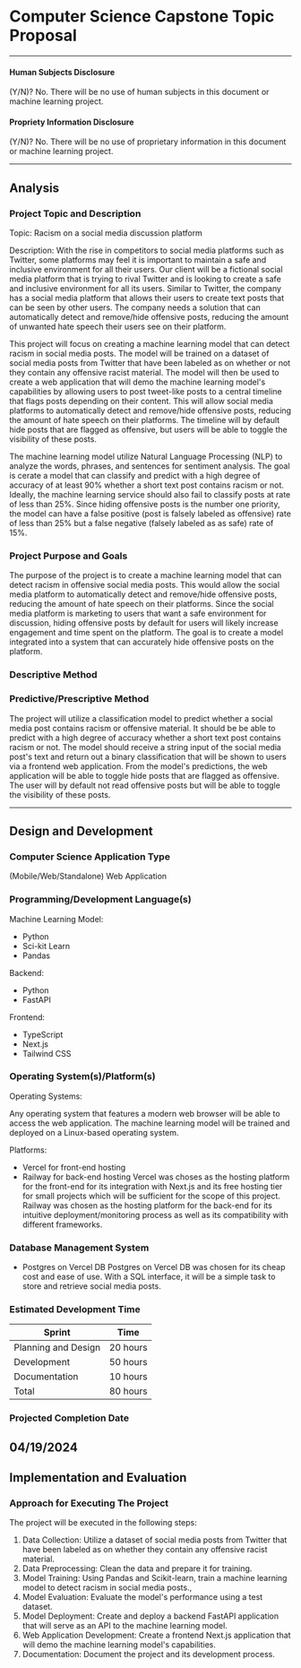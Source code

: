 # Computer Science Capstone Topic Proposal

---
#### Human Subjects Disclosure
(Y/N)?
No. There will be no use of human subjects in this document or machine learning project.

#### Propriety Information Disclosure
(Y/N)?
No. There will be no use of proprietary information in this document or machine learning project.

---
## Analysis

### Project Topic and Description
Topic: Racism on a social media discussion platform

Description: 
With the rise in competitors to social media platforms such as Twitter, some platforms may feel it is important to maintain a safe and inclusive environment for all their users. Our client will be a fictional social media platform that is trying to rival Twitter and is looking to create a safe and inclusive environment for all its users. Similar to Twitter, the company has a social media platform that allows their users to create text posts that can be seen by other users. The company needs a solution that can automatically detect and remove/hide offensive posts, reducing the amount of unwanted hate speech their users see on their platform.

This project will focus on creating a machine learning model that can detect racism in social media posts. The model will be trained on a dataset of social media posts from Twitter that have been labeled as on whether or not they contain any offensive racist material. The model will then be used to create a web application that will demo the machine learning model's capabilities by allowing users to post tweet-like posts to a central timeline that flags posts depending on their content. This will allow social media platforms to automatically detect and remove/hide offensive posts, reducing the amount of hate speech on their platforms. The timeline will by default hide posts that are flagged as offensive, but users will be able to toggle the visibility of these posts.

The machine learning model utilize Natural Language Processing (NLP) to analyze the words, phrases, and sentences for sentiment analysis. The goal is cerate a model that can classify and predict with a high degree of accuracy of at least 90% whether a short text post contains racism or not. Ideally, the machine learning service should also fail to classify posts at rate of less than 25%. Since hiding offensive posts is the number one priority, the model can have a false positive (post is falsely labeled as offensive) rate of less than 25% but a false negative (falsely labeled as as safe) rate of 15%.


### Project Purpose and Goals
The purpose of the project is to create a machine learning model that can detect racism in offensive social media posts. This would allow the social media platform to automatically detect and remove/hide offensive posts, reducing the amount of hate speech on their platforms. Since the social media platform is marketing to users that want a safe environment for discussion, hiding offensive posts by default for users will likely increase engagement and time spent on the platform. The goal is to create a model integrated into a system that can accurately hide offensive posts on the platform. 

### Descriptive Method

### Predictive/Prescriptive Method
The project will utilize a classification model to predict whether a social media post contains racism or offensive material. It should be be able to predict with a high degree of accuracy whether a short text post contains racism or not. The model should receive a string input of the social media post's text and return out a binary classification that will be shown to users via a frontend web application. From the model's predictions, the web application will be able to toggle hide posts that are flagged as offensive. The user will by default not read offensive posts but will be able to toggle the visibility of these posts.

---
## Design and Development

### Computer Science Application Type
(Mobile/Web/Standalone)
Web Application

### Programming/Development Language(s)

Machine Learning Model:
- Python
- Sci-kit Learn
- Pandas

Backend:
- Python
- FastAPI

Frontend:
- TypeScript
- Next.js
- Tailwind CSS

### Operating System(s)/Platform(s)

Operating Systems:

Any operating system that features a modern web browser will be able to access the web application.
The machine learning model will be trained and deployed on a Linux-based operating system.

Platforms: 
- Vercel for front-end hosting
- Railway for back-end hosting
Vercel was choses as the hosting platform for the front-end for its integration with Next.js and its free hosting tier for small projects which will be sufficient for the scope of this project. Railway was chosen as the hosting platform for the back-end for its intuitive deployment/monitoring process as well as its compatibility with different frameworks.

### Database Management System

- Postgres on Vercel DB
Postgres on Vercel DB was chosen for its cheap cost and ease of use. With a SQL interface, it will be a simple task to store and retrieve social media posts.

### Estimated Development Time

| Sprint | Time |
| ------ | ----------- |
| Planning and Design | 20 hours|
| Development | 50 hours |
| Documentation | 10 hours |
| Total | 80 hours |

### Projected Completion Date
04/19/2024
---
## Implementation and Evaluation
### Approach for Executing The Project
The project will be executed in the following steps:
1. Data Collection: Utilize a dataset of social media posts from Twitter that have been labeled as on whether they contain any offensive racist material.
2. Data Preprocessing: Clean the data and prepare it for training.
3. Model Training: Using Pandas and Scikit-learn, train a machine learning model to detect racism in social media posts.,
4. Model Evaluation: Evaluate the model's performance using a test dataset.
5. Model Deployment: Create and deploy a backend FastAPI application that will serve as an API to the machine learning model.
5. Web Application Development: Create a frontend Next.js application that will demo the machine learning model's capabilities. 
6. Documentation: Document the project and its development process.